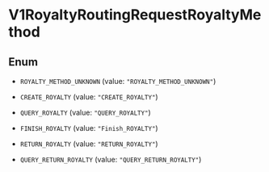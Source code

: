 
# V1RoyaltyRoutingRequestRoyaltyMethod

## Enum


* `ROYALTY_METHOD_UNKNOWN` (value: `"ROYALTY_METHOD_UNKNOWN"`)

* `CREATE_ROYALTY` (value: `"CREATE_ROYALTY"`)

* `QUERY_ROYALTY` (value: `"QUERY_ROYALTY"`)

* `FINISH_ROYALTY` (value: `"Finish_ROYALTY"`)

* `RETURN_ROYALTY` (value: `"RETURN_ROYALTY"`)

* `QUERY_RETURN_ROYALTY` (value: `"QUERY_RETURN_ROYALTY"`)



